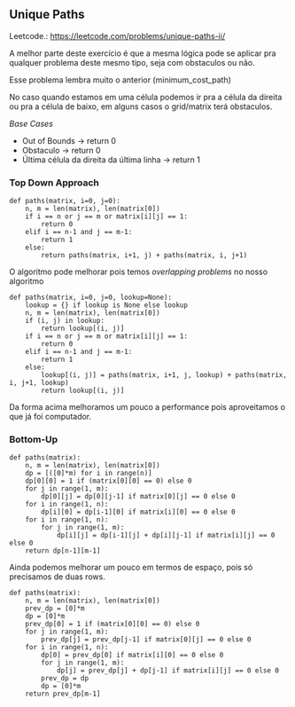 ## Unique Paths

Leetcode.: https://leetcode.com/problems/unique-paths-ii/

A melhor parte deste exercício é que a mesma lógica pode se aplicar pra qualquer problema deste mesmo tipo, seja com obstaculos ou não.

Esse problema lembra muito o anterior (minimum_cost_path)

No caso quando estamos em uma célula podemos ir pra a célula da direita ou pra a célula de baixo, em alguns casos o grid/matrix terá obstaculos.

*Base Cases*
- Out of Bounds -> return 0
- Obstaculo -> return 0
- Última célula da direita da última linha -> return 1

### Top Down Approach

```
def paths(matrix, i=0, j=0):
    n, m = len(matrix), len(matrix[0])
    if i == n or j == m or matrix[i][j] == 1:
        return 0
    elif i == n-1 and j == m-1:
        return 1
    else:
        return paths(matrix, i+1, j) + paths(matrix, i, j+1)
```

O algoritmo pode melhorar pois temos *overlapping problems* no nosso algoritmo

```
def paths(matrix, i=0, j=0, lookup=None):
    lookup = {} if lookup is None else lookup
    n, m = len(matrix), len(matrix[0])
    if (i, j) in lookup:
        return lookup[(i, j)]
    if i == n or j == m or matrix[i][j] == 1:
        return 0
    elif i == n-1 and j == m-1:
        return 1
    else:
        lookup[(i, j)] = paths(matrix, i+1, j, lookup) + paths(matrix, i, j+1, lookup)
        return lookup[(i, j)]
```

Da forma acima melhoramos um pouco a performance pois aproveitamos o que já foi computador.

### Bottom-Up

```
def paths(matrix):
    n, m = len(matrix), len(matrix[0])
    dp = [([0]*m) for i in range(n)]
    dp[0][0] = 1 if (matrix[0][0] == 0) else 0
    for j in range(1, m):
        dp[0][j] = dp[0][j-1] if matrix[0][j] == 0 else 0
    for i in range(1, n):
        dp[i][0] = dp[i-1][0] if matrix[i][0] == 0 else 0
    for i in range(1, n):
        for j in range(1, m):
            dp[i][j] = dp[i-1][j] + dp[i][j-1] if matrix[i][j] == 0 else 0
    return dp[n-1][m-1]
```

Ainda podemos melhorar um pouco em termos de espaço, pois só precisamos de duas rows.

```
def paths(matrix):
    n, m = len(matrix), len(matrix[0])
    prev_dp = [0]*m
    dp = [0]*m
    prev_dp[0] = 1 if (matrix[0][0] == 0) else 0
    for j in range(1, m):
        prev_dp[j] = prev_dp[j-1] if matrix[0][j] == 0 else 0
    for i in range(1, n):
        dp[0] = prev_dp[0] if matrix[i][0] == 0 else 0
        for j in range(1, m):
            dp[j] = prev_dp[j] + dp[j-1] if matrix[i][j] == 0 else 0
        prev_dp = dp
        dp = [0]*m
    return prev_dp[m-1]
```
